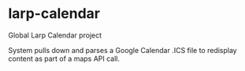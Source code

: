 larp-calendar
=============

Global Larp Calendar project

System pulls down and parses a Google Calendar .ICS file to redisplay content as part of a maps API call.

